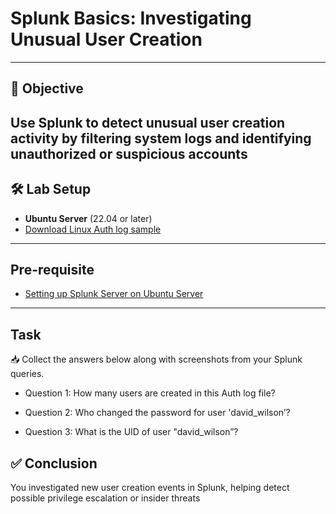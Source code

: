 # Splunk Basics: Investigating Unusual User Creation
---

## 🎯 Objective

Use Splunk to detect unusual user creation activity by filtering system logs and identifying unauthorized or suspicious accounts
---

## 🛠️ Lab Setup

- **Ubuntu Server** (22.04 or later)  
- [Download Linux Auth log sample](https://github.com/iamthirumalesh/SOC-Resources/blob/main/Splunk/Linux_UnAuthorized_Auditd_logs.json)

---

## Pre-requisite

- [Setting up Splunk Server on Ubuntu Server](https://github.com/iamthirumalesh/SOC-Resources/blob/main/Splunk/Setting%20up%20Splunk.md)

---

## Task

📥 Collect the answers below along with screenshots from your Splunk queries.


- Question 1: How many users are created in this Auth log file?

- Question 2: Who changed the password for user 'david_wilson’?

- Question 3: What is the UID of user "david_wilson”?




## ✅ Conclusion

You investigated new user creation events in Splunk, helping detect possible privilege escalation or insider threats
